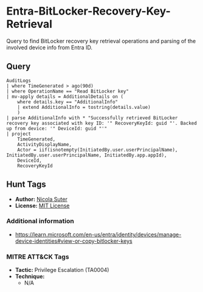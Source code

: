 # Entra-BitLocker-Recovery-Key-Retrieval

Query to find BitLocker recovery key retrieval operations and parsing of the involved device info from Entra ID.

## Query

```kusto
AuditLogs
| where TimeGenerated > ago(90d)
| where OperationName == "Read BitLocker key"
| mv-apply details = AdditionalDetails on (
    where details.key == "AdditionalInfo"
    | extend AdditionalInfo = tostring(details.value)
    )
| parse AdditionalInfo with * "Successfully retrieved BitLocker recovery key associated with key ID: '" RecoveryKeyId: guid "'. Backed up from device: '" DeviceId: guid "'"
| project
    TimeGenerated, 
    ActivityDisplayName,
    Actor = iif(isnotempty(InitiatedBy.user.userPrincipalName), InitiatedBy.user.userPrincipalName, InitiatedBy.app.appId),
    DeviceId,
    RecoveryKeyId
```

## Hunt Tags

* **Author:** [Nicola Suter](https://nicolasuter.ch)
* **License:** [MIT License](https://github.com/nicolonsky/ITDR/blob/main/LICENSE)

### Additional information

* <https://learn.microsoft.com/en-us/entra/identity/devices/manage-device-identities#view-or-copy-bitlocker-keys>

### MITRE ATT&CK Tags

* **Tactic:** Privilege Escalation (TA0004)
* **Technique:**
    * N/A


